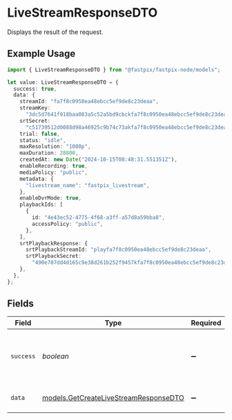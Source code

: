 # LiveStreamResponseDTO

Displays the result of the request.

## Example Usage

```typescript
import { LiveStreamResponseDTO } from "@fastpix/fastpix-node/models";

let value: LiveStreamResponseDTO = {
  success: true,
  data: {
    streamId: "fa7f8c0950ea48ebcc5ef9de8c23deaa",
    streamKey:
      "3dc5d7641f918baa083a5c52a5bd9cbckfa7f8c0950ea48ebcc5ef9de8c23deaa",
    srtSecret:
      "c51739512d0088d98a46925c9b74c73akfa7f8c0950ea48ebcc5ef9de8c23deaa",
    trial: false,
    status: "idle",
    maxResolution: "1080p",
    maxDuration: 28800,
    createdAt: new Date("2024-10-15T08:48:31.551351Z"),
    enableRecording: true,
    mediaPolicy: "public",
    metadata: {
      "livestream_name": "fastpix_livestream",
    },
    enableDvrMode: true,
    playbackIds: [
      {
        id: "4e43ec52-4775-4f68-a3ff-a57d8a59bba8",
        accessPolicy: "public",
      },
    ],
    srtPlaybackResponse: {
      srtPlaybackStreamId: "playfa7f8c0950ea48ebcc5ef9de8c23deaa",
      srtPlaybackSecret:
        "490e707dd4d165c9e38d261b252f9457kfa7f8c0950ea48ebcc5ef9de8c23deaa",
    },
  },
};
```

## Fields

| Field                                                                                | Type                                                                                 | Required                                                                             | Description                                                                          | Example                                                                              |
| ------------------------------------------------------------------------------------ | ------------------------------------------------------------------------------------ | ------------------------------------------------------------------------------------ | ------------------------------------------------------------------------------------ | ------------------------------------------------------------------------------------ |
| `success`                                                                            | *boolean*                                                                            | :heavy_minus_sign:                                                                   | It demonstrates whether the request is successful or not.                            | true                                                                                 |
| `data`                                                                               | [models.GetCreateLiveStreamResponseDTO](../models/getcreatelivestreamresponsedto.md) | :heavy_minus_sign:                                                                   | Displays the result of the request.                                                  |                                                                                      |